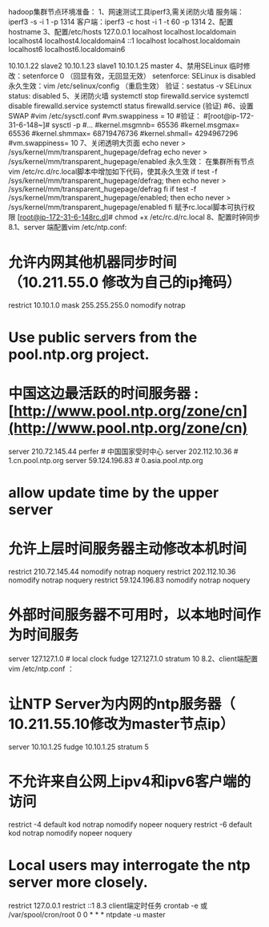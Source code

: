 hadoop集群节点环境准备：
1、网速测试工具iperf3,需关闭防火墙
  服务端：iperf3 -s -i 1 -p 1314
  客户端：iperf3 -c host -i 1 -t 60 -p 1314
2、配置hostname
3、配置/etc/hosts
127.0.0.1   localhost localhost.localdomain localhost4 localhost4.localdomain4
::1         localhost localhost.localdomain localhost6 localhost6.localdomain6

10.10.1.22      slave2
10.10.1.23      slave1
10.10.1.25      master
4、禁用SELinux
临时修改：setenforce 0 （回显有效，无回显无效）
setenforce: SELinux is disabled
永久生效：vim /etc/selinux/config （重启生效）
验证：sestatus -v
SELinux status:                 disabled
5、关闭防火墙
systemctl stop firewalld.service
systemctl disable firewalld.service
systemctl status firewalld.service (验证)
#6、设置SWAP
#vim /etc/sysctl.conf
#vm.swappiness = 10
#验证：
#[root@ip-172-31-6-148~]# sysctl -p
#…
#kernel.msgmnb= 65536
#kernel.msgmax= 65536
#kernel.shmmax= 68719476736
#kernel.shmall= 4294967296
#vm.swappiness= 10
7、关闭透明大页面
echo never > /sys/kernel/mm/transparent_hugepage/defrag 
echo never > /sys/kernel/mm/transparent_hugepage/enabled
永久生效：
在集群所有节点vim /etc/rc.d/rc.local脚本中增加如下代码，使其永久生效
if test -f /sys/kernel/mm/transparent_hugepage/defrag; then
   echo never > /sys/kernel/mm/transparent_hugepage/defrag
fi
if test -f /sys/kernel/mm/transparent_hugepage/enabled; then
   echo never > /sys/kernel/mm/transparent_hugepage/enabled
fi
赋予rc.local脚本可执行权限
[root@ip-172-31-6-148rc.d]# chmod +x /etc/rc.d/rc.local
8、配置时钟同步
8.1、server 端配置vim /etc/ntp.conf:
# 允许内网其他机器同步时间（10.211.55.0 修改为自己的ip掩码）
restrict 10.10.1.0 mask 255.255.255.0 nomodify notrap
 
# Use public servers from the pool.ntp.org project.
# 中国这边最活跃的时间服务器 : [http://www.pool.ntp.org/zone/cn](http://www.pool.ntp.org/zone/cn)
server 210.72.145.44 perfer   # 中国国家受时中心
server 202.112.10.36             # 1.cn.pool.ntp.org
server 59.124.196.83             # 0.asia.pool.ntp.org
   
# allow update time by the upper server 
# 允许上层时间服务器主动修改本机时间
restrict 210.72.145.44 nomodify notrap noquery
restrict 202.112.10.36 nomodify notrap noquery
restrict 59.124.196.83 nomodify notrap noquery
 
# 外部时间服务器不可用时，以本地时间作为时间服务
server  127.127.1.0     # local clock
fudge   127.127.1.0 stratum 10
8.2、client端配置 vim /etc/ntp.conf ：
# 让NTP Server为内网的ntp服务器（ 10.211.55.10修改为master节点ip）
server 10.10.1.25
fudge 10.10.1.25 stratum 5
 
# 不允许来自公网上ipv4和ipv6客户端的访问
restrict -4 default kod notrap nomodify nopeer noquery 
restrict -6 default kod notrap nomodify nopeer noquery
 
# Local users may interrogate the ntp server more closely.
restrict 127.0.0.1
restrict ::1
8.3 client端定时任务 crontab -e 或 /var/spool/cron/root
0 0 * * * ntpdate -u master



